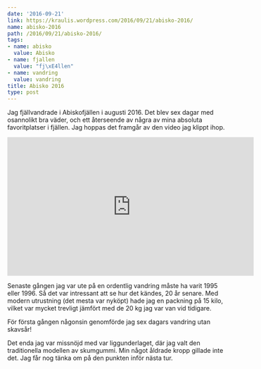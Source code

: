 ```yaml
---
date: '2016-09-21'
link: https://kraulis.wordpress.com/2016/09/21/abisko-2016/
name: abisko-2016
path: /2016/09/21/abisko-2016/
tags:
- name: abisko
  value: Abisko
- name: fjallen
  value: "fj\xE4llen"
- name: vandring
  value: vandring
title: Abisko 2016
type: post
---
```

Jag fjällvandrade i Abiskofjällen i augusti 2016. Det blev sex dagar med osannolikt bra väder, och ett återseende av några av mina absoluta favoritplatser i fjällen. Jag hoppas det framgår av den video jag klippt ihop.

<iframe width="560" height="315" src="https://www.youtube.com/embed/RLUPjhO0Tr8" title="YouTube video player" frameborder="0" allow="accelerometer; autoplay; clipboard-write; encrypted-media; gyroscope; picture-in-picture" allowfullscreen></iframe>

Senaste gången jag var ute på en ordentlig vandring måste ha varit 1995 eller 1996. Så det var intressant att se hur det kändes, 20 år senare. Med modern utrustning (det mesta var nyköpt) hade jag en packning på 15 kilo, vilket var mycket trevligt jämfört med de 20 kg jag var van vid tidigare.

För första gången någonsin genomförde jag sex dagars vandring utan skavsår!

Det enda jag var missnöjd med var liggunderlaget, där jag valt den traditionella modellen av skumgummi. Min något åldrade kropp gillade inte det. Jag får nog tänka om på den punkten inför nästa tur.

